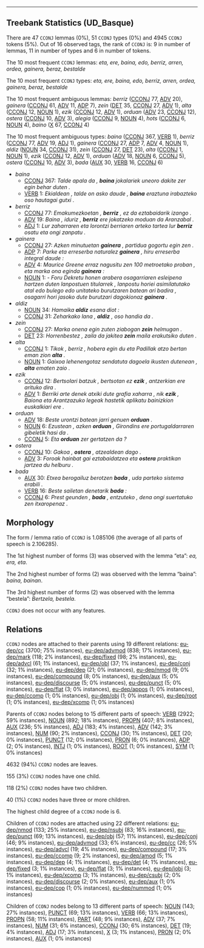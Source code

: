 

--------------------------------------------------------------------------------

## Treebank Statistics (UD_Basque)

There are 47 `CCONJ` lemmas (0%), 51 `CCONJ` types (0%) and 4945 `CCONJ` tokens (5%).
Out of 16 observed tags, the rank of `CCONJ` is: 9 in number of lemmas, 11 in number of types and 6 in number of tokens.

The 10 most frequent `CCONJ` lemmas: <em>eta, ere, baina, edo, berriz, arren, ordea, gainera, beraz, bestalde</em>

The 10 most frequent `CCONJ` types:  <em>eta, ere, baina, edo, berriz, arren, ordea, gainera, beraz, bestalde</em>

The 10 most frequent ambiguous lemmas: <em>berriz</em> ([CCONJ]() 77, [ADV]() 20), <em>gainera</em> ([CCONJ]() 61, [ADV]() 11, [ADP]() 7), <em>zein</em> ([DET]() 35, [CCONJ]() 27, [ADV]() 1), <em>alta</em> ([CCONJ]() 12, [NOUN]() 1), <em>ezik</em> ([CCONJ]() 12, [ADV]() 1), <em>orduan</em> ([ADV]() 23, [CCONJ]() 12), <em>ostera</em> ([CCONJ]() 10, [ADV]() 3), <em>alegia</em> ([CCONJ]() 9, [NOUN]() 4), <em>hots</em> ([CCONJ]() 6, [NOUN]() 4), <em>baino</em> ([X]() 67, [CCONJ]() 4)

The 10 most frequent ambiguous types:  <em>baina</em> ([CCONJ]() 367, [VERB]() 1), <em>berriz</em> ([CCONJ]() 77, [ADV]() 19, [ADJ]() 1), <em>gainera</em> ([CCONJ]() 27, [ADP]() 7, [ADV]() 4, [NOUN]() 1), <em>aldiz</em> ([NOUN]() 34, [CCONJ]() 31), <em>zein</em> ([CCONJ]() 27, [DET]() 23), <em>alta</em> ([CCONJ]() 1, [NOUN]() 1), <em>ezik</em> ([CCONJ]() 12, [ADV]() 1), <em>orduan</em> ([ADV]() 18, [NOUN]() 6, [CCONJ]() 5), <em>ostera</em> ([CCONJ]() 10, [ADV]() 3), <em>bada</em> ([AUX]() 30, [VERB]() 16, [CCONJ]() 6)


* <em>baina</em>
  * [CCONJ]() 367: <em>Talde apala da , <b>baina</b> jokalariek uneoro dakite zer egin behar duten .</em>
  * [VERB]() 1: <em>Ekialdean , talde on asko daude , <b>baina</b> eraztuna irabazteko oso hautagai gutxi .</em>
* <em>berriz</em>
  * [CCONJ]() 77: <em>Emakumezkoetan , <b>berriz</b> , ez da eztabaidarik izango .</em>
  * [ADV]() 19: <em>Baina , iduriz , <b>berriz</b> ere jokatzeko moduan da Aranzabal .</em>
  * [ADJ]() 1: <em>Lur zaharraren eta lorontzi berriaren arteko tartea lur <b>berriz</b> osatu eta ongi zanpatu .</em>
* <em>gainera</em>
  * [CCONJ]() 27: <em>Azken minutuetan <b>gainera</b> , partidua gogortu egin zen .</em>
  * [ADP]() 7: <em>Parke eta erreserba naturalez <b>gainera</b> , hiru erreserba integral daude :</em>
  * [ADV]() 4: <em>Maurice Greene erraz nagusitu zen 100 metroetako proban , eta marka ona eginda <b>gainera</b> :</em>
  * [NOUN]() 1: <em>- Foru Dekretu honen arabera osagarriaren esleipena hartzen duten lanpostuen titularrek , lanpostu horiei asimilatutako atal edo bulego edo unitateko burutzaren batean ari badira , osagarri hori jasoko dute burutzari dagokionaz <b>gainera</b> .</em>
* <em>aldiz</em>
  * [NOUN]() 34: <em>Hamaika <b>aldiz</b> esana diot :</em>
  * [CCONJ]() 31: <em>Zeharkako lana , <b>aldiz</b> , oso handia da .</em>
* <em>zein</em>
  * [CCONJ]() 27: <em>Marka onena egin zuten ziabogan <b>zein</b> helmugan .</em>
  * [DET]() 23: <em>Horrenbestez , zaila da jakitea <b>zein</b> maila erakutsiko duten .</em>
* <em>alta</em>
  * [CCONJ]() 1: <em>Tikok , berriz , hobera egin du eta Padillak atzo bertan eman zion <b>alta</b> .</em>
  * [NOUN]() 1: <em>Gaixoa lehenengotaz sendatuta dagoela ikusten dutenean , <b>alta</b> ematen zaio .</em>
* <em>ezik</em>
  * [CCONJ]() 12: <em>Bertsolari batzuk , bertsotan ez <b>ezik</b> , antzerkian ere arituko dira .</em>
  * [ADV]() 1: <em>Berriki arte denek atxiki dute grafia xaharra , nik <b>ezik</b> , Baiona eta Arantzazuko legeak hastetik aplikatu bainizkion euskalkiari ere .</em>
* <em>orduan</em>
  * [ADV]() 18: <em>Beste urontzi batean jarri genuen <b>orduan</b> .</em>
  * [NOUN]() 6: <em>Ezustean , azken <b>orduan</b> , Girondins ere portugaldarraren gibeletik hasi da .</em>
  * [CCONJ]() 5: <em>Eta <b>orduan</b> zer gertatzen da ?</em>
* <em>ostera</em>
  * [CCONJ]() 10: <em>Gakoa , <b>ostera</b> , atzealdean dago .</em>
  * [ADV]() 3: <em>Foroak hainbat gai eztabaidatzea eta <b>ostera</b> praktikan jartzea du helburu .</em>
* <em>bada</em>
  * [AUX]() 30: <em>Etxea berogailuz berotzen <b>bada</b> , uda parteko sistema erabili .</em>
  * [VERB]() 16: <em>Beste sailetan denetarik <b>bada</b> :</em>
  * [CCONJ]() 6: <em>Prest geunden , <b>bada</b> , entzuteko , dena ongi suertatuko zen itxaropenaz .</em>

## Morphology

The form / lemma ratio of `CCONJ` is 1.085106 (the average of all parts of speech is 2.106285).

The 1st highest number of forms (3) was observed with the lemma “eta”: <em>ea, era, eta</em>.

The 2nd highest number of forms (2) was observed with the lemma “baina”: <em>baina, bainan</em>.

The 3rd highest number of forms (2) was observed with the lemma “bestela”: <em>Bertzela, bestela</em>.

`CCONJ` does not occur with any features.


## Relations

`CCONJ` nodes are attached to their parents using 19 different relations: [eu-dep/cc]() (3700; 75% instances), [eu-dep/advmod]() (838; 17% instances), [eu-dep/mark]() (118; 2% instances), [eu-dep/fixed]() (98; 2% instances), [eu-dep/advcl]() (61; 1% instances), [eu-dep/obl]() (37; 1% instances), [eu-dep/conj]() (32; 1% instances), [eu-dep/dep]() (21; 0% instances), [eu-dep/nmod]() (9; 0% instances), [eu-dep/compound]() (8; 0% instances), [eu-dep/aux]() (5; 0% instances), [eu-dep/discourse]() (5; 0% instances), [eu-dep/punct]() (5; 0% instances), [eu-dep/flat]() (3; 0% instances), [eu-dep/appos]() (1; 0% instances), [eu-dep/ccomp]() (1; 0% instances), [eu-dep/obj]() (1; 0% instances), [eu-dep/root]() (1; 0% instances), [eu-dep/xcomp]() (1; 0% instances)

Parents of `CCONJ` nodes belong to 15 different parts of speech: [VERB]() (2922; 59% instances), [NOUN]() (892; 18% instances), [PROPN]() (407; 8% instances), [AUX]() (236; 5% instances), [ADJ]() (183; 4% instances), [ADV]() (142; 3% instances), [NUM]() (90; 2% instances), [CCONJ]() (30; 1% instances), [DET]() (20; 0% instances), [PUNCT]() (12; 0% instances), [PRON]() (6; 0% instances), [ADP]() (2; 0% instances), [INTJ]() (1; 0% instances), [ROOT]() (1; 0% instances), [SYM]() (1; 0% instances)

4632 (94%) `CCONJ` nodes are leaves.

155 (3%) `CCONJ` nodes have one child.

118 (2%) `CCONJ` nodes have two children.

40 (1%) `CCONJ` nodes have three or more children.

The highest child degree of a `CCONJ` node is 6.

Children of `CCONJ` nodes are attached using 22 different relations: [eu-dep/nmod]() (133; 25% instances), [eu-dep/nsubj]() (83; 16% instances), [eu-dep/punct]() (69; 13% instances), [eu-dep/obj]() (57; 11% instances), [eu-dep/conj]() (46; 9% instances), [eu-dep/advmod]() (33; 6% instances), [eu-dep/cc]() (26; 5% instances), [eu-dep/advcl]() (19; 4% instances), [eu-dep/compound]() (17; 3% instances), [eu-dep/ccomp]() (9; 2% instances), [eu-dep/amod]() (5; 1% instances), [eu-dep/dep]() (4; 1% instances), [eu-dep/det]() (4; 1% instances), [eu-dep/fixed]() (3; 1% instances), [eu-dep/flat]() (3; 1% instances), [eu-dep/iobj]() (3; 1% instances), [eu-dep/xcomp]() (3; 1% instances), [eu-dep/csubj]() (2; 0% instances), [eu-dep/discourse]() (2; 0% instances), [eu-dep/aux]() (1; 0% instances), [eu-dep/cop]() (1; 0% instances), [eu-dep/nummod]() (1; 0% instances)

Children of `CCONJ` nodes belong to 13 different parts of speech: [NOUN]() (143; 27% instances), [PUNCT]() (69; 13% instances), [VERB]() (66; 13% instances), [PROPN]() (58; 11% instances), [PART]() (48; 9% instances), [ADV]() (37; 7% instances), [NUM]() (31; 6% instances), [CCONJ]() (30; 6% instances), [DET]() (19; 4% instances), [ADJ]() (17; 3% instances), [X]() (3; 1% instances), [PRON]() (2; 0% instances), [AUX]() (1; 0% instances)

